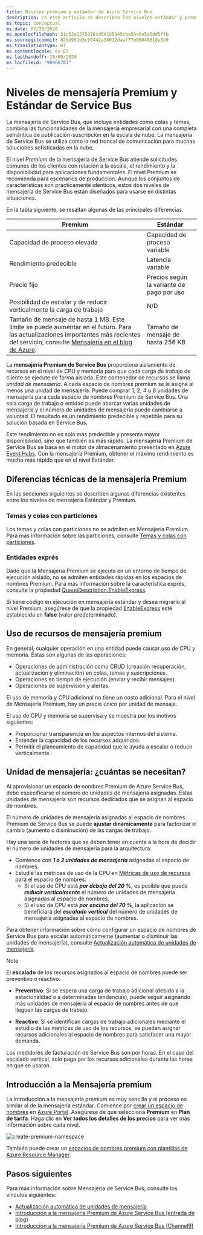 ```yaml
---
title: Niveles premium y estándar de Azure Service Bus
description: En este artículo se describen los niveles estándar y premium de Azure Service Bus. Compara estos niveles y proporciona diferencias técnicas.
ms.topic: conceptual
ms.date: 07/28/2020
ms.openlocfilehash: 31c53a1375078cd5d185945cba55a6e5a6dd5ffb
ms.sourcegitcommit: 829d951d5c90442a38012daaf77e86046018e5b9
ms.translationtype: HT
ms.contentlocale: es-ES
ms.lasthandoff: 10/09/2020
ms.locfileid: "90966781"
---
```

# <a name="service-bus-premium-and-standard-messaging-tiers"></a>Niveles de mensajería Premium y Estándar de Service Bus

La mensajería de Service Bus, que incluye entidades como colas y temas, combina las funcionalidades de la mensajería empresarial con una completa semántica de publicación-suscripción en la escala de nube. La mensajería de Service Bus se utiliza como la red troncal de comunicación para muchas soluciones sofisticadas en la nube.

El nivel *Premium* de la mensajería de Service Bus atiende solicitudes comunes de los clientes con relación a la escala, el rendimiento y la disponibilidad para aplicaciones fundamentales. El nivel Premium se recomienda para escenarios de producción. Aunque los conjuntos de características son prácticamente idénticos, estos dos niveles de mensajería de Service Bus están diseñados para usarse en distintas situaciones.

En la tabla siguiente, se resaltan algunas de las principales diferencias.

| Premium | Estándar |
| --- | --- |
| Capacidad de proceso elevada |Capacidad de proceso variable |
| Rendimiento predecible |Latencia variable |
| Precio fijo |Precios según la variante de pago por uso |
| Posibilidad de escalar y de reducir verticalmente la carga de trabajo |N/D |
| Tamaño de mensaje de hasta 1 MB. Este límite se puede aumentar en el futuro. Para las actualizaciones importantes más recientes del servicio, consulte [Mensajería en el blog de Azure](https://techcommunity.microsoft.com/t5/messaging-on-azure/bg-p/MessagingonAzureBlog). |Tamaño de mensaje de hasta 256 KB |

La **mensajería Premium de Service Bus** proporciona aislamiento de recursos en el nivel de CPU y memoria para que cada carga de trabajo de cliente se ejecute de forma aislada. Este contenedor de recursos se llama *unidad de mensajería*. A cada espacio de nombres premium se le asigna al menos una unidad de mensajería. Puede comprar 1, 2, 4 u 8 unidades de mensajería para cada espacio de nombres Premium de Service Bus. Una sola carga de trabajo o entidad puede abarcar varias unidades de mensajería y el número de unidades de mensajería puede cambiarse a voluntad. El resultado es un rendimiento predecible y repetible para su solución basada en Service Bus.

Este rendimiento no es solo más predecible y presenta mayor disponibilidad, sino que también es más rápido. La mensajería Premium de Service Bus se basa en el motor de almacenamiento presentado en [Azure Event Hubs](https://azure.microsoft.com/services/event-hubs/). Con la mensajería Premium, obtener el máximo rendimiento es mucho más rápido que en el nivel Estándar.

## <a name="premium-messaging-technical-differences"></a>Diferencias técnicas de la mensajería Premium

En las secciones siguientes se describen algunas diferencias existentes entre los niveles de mensajería Estándar y Premium.

### <a name="partitioned-queues-and-topics"></a>Temas y colas con particiones

Los temas y colas con particiones no se admiten en Mensajería Premium. Para más información sobre las particiones, consulte [Temas y colas con particiones](service-bus-partitioning.md).

### <a name="express-entities"></a>Entidades exprés

Dado que la Mensajería Premium se ejecuta en un entorno de tiempo de ejecución aislado, no se admiten entidades rápidas en los espacios de nombres Premium. Para más información sobre la característica exprés, consulte la propiedad [QueueDescription.EnableExpress](/dotnet/api/microsoft.servicebus.messaging.queuedescription.enableexpress#Microsoft_ServiceBus_Messaging_QueueDescription_EnableExpress).

Si tiene código en ejecución en mensajería estándar y desea migrarlo al nivel Premium, asegúrese de que la propiedad [EnableExpress](/dotnet/api/microsoft.servicebus.messaging.queuedescription.enableexpress#Microsoft_ServiceBus_Messaging_QueueDescription_EnableExpress) esté establecida en **false** (valor predeterminado).

## <a name="premium-messaging-resource-usage"></a>Uso de recursos de mensajería premium
En general, cualquier operación en una entidad puede causar uso de CPU y memoria. Estas son algunas de las operaciones: 

- Operaciones de administración como CRUD (creación recuperación, actualización y eliminación) en colas, temas y suscripciones.
- Operaciones en tiempo de ejecución (enviar y recibir mensajes).
- Operaciones de supervisión y alertas.

El uso de memoria y CPU adicional no tiene un costo adicional. Para el nivel de Mensajería Premium, hay un precio único por unidad de mensaje.

El uso de CPU y memoria se supervisa y se muestra por los motivos siguientes: 

- Proporcionar transparencia en los aspectos internos del sistema.
- Entender la capacidad de los recursos adquiridos.
- Permitir el planeamiento de capacidad que le ayuda a escalar o reducir verticalmente.

## <a name="messaging-unit---how-many-are-needed"></a>Unidad de mensajería: ¿cuántas se necesitan?

Al aprovisionar un espacio de nombres Premium de Azure Service Bus, debe especificarse el número de unidades de mensajería asignadas. Estas unidades de mensajería son recursos dedicados que se asignan al espacio de nombres.

El número de unidades de mensajería asignadas al espacio de nombres Premium de Service Bus se puede **ajustar dinámicamente** para factorizar el cambio (aumento o disminución) de las cargas de trabajo.

Hay una serie de factores que se deben tener en cuenta a la hora de decidir el número de unidades de mensajería para la arquitectura:

- Comience con ***1 o 2 unidades de mensajería*** asignadas al espacio de nombres.
- Estudie las métricas de uso de la CPU en [Métricas de uso de recursos](service-bus-metrics-azure-monitor.md#resource-usage-metrics) para el espacio de nombres.
    - Si el uso de CPU está ***por debajo del 20 %***, es posible que pueda ***reducir verticalmente*** el número de unidades de mensajería asignadas al espacio de nombres.
    - Si el uso de CPU está ***por encima del 70 %***, la aplicación se beneficiará del ***escalado vertical*** del número de unidades de mensajería asignadas al espacio de nombres.

Para obtener información sobre cómo configurar un espacio de nombres de Service Bus para escalar automáticamente (aumentar o disminuir las unidades de mensajería), consulte [Actualización automática de unidades de mensajería](automate-update-messaging-units.md).

> [!NOTE]
> El **escalado** de los recursos asignados al espacio de nombres puede ser preventivo o reactivo.
>
>  * **Preventivo**: Si se espera una carga de trabajo adicional (debido a la estacionalidad o a determinadas tendencias), puede seguir asignando más unidades de mensajería al espacio de nombres antes de que lleguen las cargas de trabajo.
>
>  * **Reactivo**: Si se identifican cargas de trabajo adicionales mediante el estudio de las métricas de uso de los recursos, se pueden asignar recursos adicionales al espacio de nombres para satisfacer una mayor demanda.
>
> Los medidores de facturación de Service Bus son por horas. En el caso del escalado vertical, solo paga por los recursos adicionales durante las horas en que se usaron.
>

## <a name="get-started-with-premium-messaging"></a>Introducción a la Mensajería premium

La introducción a la mensajería premium es muy sencilla y el proceso es similar al de la mensajería estándar. Comience por [crear un espacio de nombres](service-bus-create-namespace-portal.md) en [Azure Portal](https://portal.azure.com). Asegúrese de que selecciona **Premium** en **Plan de tarifa**. Haga clic en **Ver todos los detalles de los precios** para ver más información sobre cada nivel.

![create-premium-namespace][create-premium-namespace]

También puede crear un [espacios de nombres premium con plantillas de Azure Resource Manager](https://azure.microsoft.com/resources/templates/101-servicebus-pn-ar/).

## <a name="next-steps"></a>Pasos siguientes

Para más información sobre Mensajería de Service Bus, consulte los vínculos siguientes:

- [Actualización automática de unidades de mensajería](automate-update-messaging-units.md).
- [Introducción a la mensajería Premium de Azure Service Bus (entrada de blog)](https://azure.microsoft.com/blog/introducing-azure-service-bus-premium-messaging/)
- [Introducción a la mensajería Premium de Azure Service Bus (Channel9)](https://channel9.msdn.com/Blogs/Subscribe/Introducing-Azure-Service-Bus-Premium-Messaging)

<!--Image references-->

[create-premium-namespace]: ./media/service-bus-premium-messaging/select-premium-tier.png
